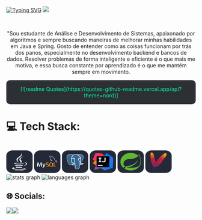 <a align= "center" href="https://git.io/typing-svg">
  <a href="https://git.io/typing-svg"><img src="https://readme-typing-svg.demolab.com?font=Fira+Code&size=35&pause=1000&color=5024F7&width=435&lines=Hello+World!;My+name+is+Shermann!" alt="Typing SVG" /></a>
  <img src="https://github.com/user-attachments/assets/13242fed-f9b5-4d17-9ffb-db2b0228c05e"" />
</a>
<p></p>
<br>

<p align="center"> "Sou estudante de Análise e Desenvolvimento de Sistemas, apaixonado por algoritmos e sempre buscando maneiras de melhorar minhas habilidades em Java e Spring. Gosto de entender como as coisas funcionam por trás dos panos, especialmente no desenvolvimento backend e bancos de dados. Resolver problemas de forma inteligente e eficiente é o que mais me motiva, e essa busca constante por aprendizado é o que me mantém sempre em movimento.</p>

<div align="center" style="background-color:#2c2f33; color:#00ffa1; padding:15px; border-radius:10px;">
  [![readme Quotes](https://quotes-github-readme.vercel.app/api?theme=nord)]
</div>


# 💻 Tech Stack:

<div align="left"><br>
  
  <img  height="60" width="70" src="https://github.com/tandpfun/skill-icons/blob/main/icons/Java-Dark.svg"/>
  <img  height="60" width="70" src="https://github.com/tandpfun/skill-icons/blob/main/icons/MySQL-Dark.svg"/>
  <img  height="60" width="70" src="https://github.com/tandpfun/skill-icons/blob/main/icons/PostgreSQL-Dark.svg"/>
  <img  height="60" width="70" src="https://github.com/tandpfun/skill-icons/blob/main/icons/Idea-Dark.svg"/>
  <img  height="60" width="70" src="https://github.com/tandpfun/skill-icons/blob/main/icons/Spring-Dark.svg"/>
  <img  height="60" width="70" src="https://github.com/tandpfun/skill-icons/blob/main/icons/Maven-Dark.svg"/>

</div>


<div align="left">
  <img src="https://github-readme-stats.vercel.app/api?username=Shermawns&hide_title=false&hide_rank=false&show_icons=true&include_all_commits=true&count_private=true&disable_animations=false&theme=tokyonight&locale=en&hide_border=false&order=1" height="150" alt="stats graph"  />
  <img src="https://github-readme-stats.vercel.app/api/top-langs?username=Shermawns&locale=en&hide_title=false&layout=compact&card_width=320&langs_count=5&theme=tokyonight&hide_border=false&order=2" height="150" alt="languages graph"  />
</div>

## 🌐 Socials:
   </p>
   <a  href = "mailto:shermawns@gmail.com"><img align="left" src="https://img.shields.io/badge/-Gmail-%23333?style=for-the-badge&logo=gmail&logoColor=white" target="_blank"></a>
  <a href="https://www.linkedin.com/in/shermann-barbosa-alc%C3%A2ntara-03b852272/" target="_blank"><img align="left" src="https://img.shields.io/badge/-LinkedIn-%230077B5?style=for-the-badge&logo=linkedin&logoColor=white" target="_blank"></a> 
</div>
